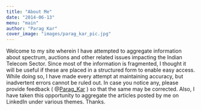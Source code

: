 ```yaml
---
title: "About Me"
date: "2014-06-13"
menu: "main"
author: "Parag Kar"
cover_image: "images/parag_kar_pic.jpg"
---
```


Welcome to my site wherein I have attempted to aggregate information about spectrum, auctions and other related issues impacting the Indian Telecom Sector. Since most of the information is fragmented, I thought it will be useful if these are placed in a structured form to enable easy access. While doing so, I have made every attempt at maintaining accuracy, but inadvertent errors cannot be ruled out. In case you notice any, please provide feedback ( @[Parag_Kar](https://twitter.com/parag_kar?lang=en) ) so that the same may be corrected. Also, I have taken this opportunity to aggregate the articles posted by me on LinkedIn under various themes. Thanks.


